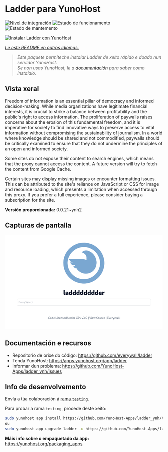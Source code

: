 <!--
NOTA: Este README foi creado automáticamente por <https://github.com/YunoHost/apps/tree/master/tools/readme_generator>
NON debe editarse manualmente.
-->

# Ladder para YunoHost

[![Nivel de integración](https://dash.yunohost.org/integration/ladder.svg)](https://dash.yunohost.org/appci/app/ladder) ![Estado de funcionamento](https://ci-apps.yunohost.org/ci/badges/ladder.status.svg) ![Estado de mantemento](https://ci-apps.yunohost.org/ci/badges/ladder.maintain.svg)

[![Instalar Ladder con YunoHost](https://install-app.yunohost.org/install-with-yunohost.svg)](https://install-app.yunohost.org/?app=ladder)

*[Le este README en outros idiomas.](./ALL_README.md)*

> *Este paquete permíteche instalar Ladder de xeito rápido e doado nun servidor YunoHost.*  
> *Se non usas YunoHost, le a [documentación](https://yunohost.org/install) para saber como instalalo.*

## Vista xeral

Freedom of information is an essential pillar of democracy and informed decision-making. While media organizations have legitimate financial interests, it is crucial to strike a balance between profitability and the public's right to access information. The proliferation of paywalls raises concerns about the erosion of this fundamental freedom, and it is imperative for society to find innovative ways to preserve access to vital information without compromising the sustainability of journalism. In a world where knowledge should be shared and not commodified, paywalls should be critically examined to ensure that they do not undermine the principles of an open and informed society.

Some sites do not expose their content to search engines, which means that the proxy cannot access the content. A future version will try to fetch the content from Google Cache.

Certain sites may display missing images or encounter formatting issues. This can be attributed to the site's reliance on JavaScript or CSS for image and resource loading, which presents a limitation when accessed through this proxy. If you prefer a full experience, please consider buying a subscription for the site.

**Versión proporcionada:** 0.0.21~ynh2

## Capturas de pantalla

![Captura de pantalla de Ladder](./doc/screenshots/example.png)

## Documentación e recursos

- Repositorio de orixe do código: <https://github.com/everywall/ladder>
- Tenda YunoHost: <https://apps.yunohost.org/app/ladder>
- Informar dun problema: <https://github.com/YunoHost-Apps/ladder_ynh/issues>

## Info de desenvolvemento

Envía a túa colaboración á [rama `testing`](https://github.com/YunoHost-Apps/ladder_ynh/tree/testing).

Para probar a rama `testing`, procede deste xeito:

```bash
sudo yunohost app install https://github.com/YunoHost-Apps/ladder_ynh/tree/testing --debug
ou
sudo yunohost app upgrade ladder -u https://github.com/YunoHost-Apps/ladder_ynh/tree/testing --debug
```

**Máis info sobre o empaquetado da app:** <https://yunohost.org/packaging_apps>
